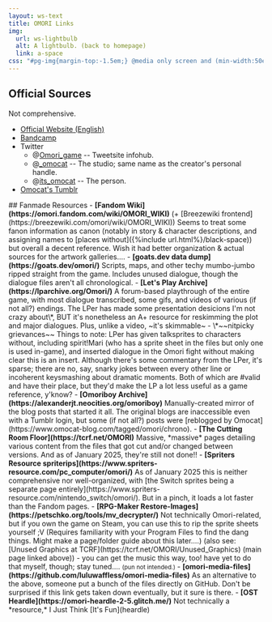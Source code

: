 ```yaml
---
layout: ws-text
title: OMORI Links
img:
  url: ws-lightbulb
  alt: A lightbulb. (back to homepage)
  link: a-space
css: "#pg-img{margin-top:-1.5em;} @media only screen and (min-width:50em){#pg-img{margin-bottom:-4em;}} .gif:hover,.gif:focus,.gif:active{background-image:url(assets/img/ws-lightbulb.gif);} .box p{margin:.5em 0} .box ul{margin:.5em 0 .5em 1em;} .box li>ul{margin-bottom:0;} main.box{padding-bottom:1em;} .para li>ul>li{font-size:.85em; margin-top:0; line-height:1.65;} small{font-size:.85em;}"
---
```

## Official Sources
Not comprehensive.
- [Official Website (English)](https://www.omori-game.com/en)
- [Bandcamp](https://omori.bandcamp.com/)
- Twitter
	- <span class="omo">@[Omori_game](https://twitter.com/OMORI_GAME/)</span> -- Tweetsite infohub.
	- @[_omocat](https://twitter.com/_OMOCAT) -- The studio; same name as the creator's personal handle.
	- @[its_omocat](https://twitter.com/its_omocat) -- The person.
- [Omocat's Tumblr](https://www.omocat-blog.com/)

<div class="para" markdown="1">
## Fanmade Resources
- <b>[Fandom Wiki](https://omori.fandom.com/wiki/OMORI_WIKI)</b> (+ [Breezewiki frontend](https://breezewiki.com/omori/wiki/OMORI_WIKI))  
Seems to treat some fanon information as canon (notably in story & character descriptions, and assigning names to [places without]({%include url.html%}/black-space)) but overall a decent reference. Wish it had better organization & actual sources for the artwork galleries....
- <b>[goats.dev data dump](https://goats.dev/omori/)</b>  
Scripts, maps, and other techy mumbo-jumbo ripped straight from the game. Includes unused dialogue, though the dialogue files aren't all chronological.
- <b>[Let's Play Archive](https://lparchive.org/Omori/)</b>  
A forum-based playthrough of the entire game, with most dialogue transcribed, some gifs, and videos of various (if not all?) endings. The LPer has made some presentation desicions I'm not crazy about\*, <em style="text-transform:uppercase;font-style:normal;">but</em> it's nonetheless an A+ resource for reskimming the plot and major dialogues. Plus, unlike a video, ~it's&nbsp;skimmable~
	- \*~~nitpicky grievances~~ Things to note: LPer has given talksprites to characters without, including spirit!Mari (who has a sprite sheet in the files but only one is used in-game), and inserted dialogue in the Omori fight without making clear this is an insert. Although there's some commentary from the LPer, it's sparse; there are no, say, snarky jokes between every other line or incoherent keysmashing about dramatic moments. Both of which are #valid and have their place, but they'd make the LP a lot less useful as a game reference, y'know? 
- <b>[Omoriboy Archive](https://alexanderjt.neocities.org/omoriboy)</b>  
Manually-created mirror of the blog posts that started it all. The original blogs are inaccessible even with a Tumblr login, but some (if not all?) posts were [reblogged by Omocat](https://www.omocat-blog.com/tagged/omori/chrono).
- <b>[The Cutting Room Floor](https://tcrf.net/OMORI)</b>  
Massive, *massive* pages detailing various content from the files that got cut and/or changed between versions. And as of January 2025, they're still not done!!
- <b>[Spriters Resource spriterips](https://www.spriters-resource.com/pc_computer/omori/)</b>  
As of January 2025 this is neither comprehensive nor well-organized, with [the Switch sprites being a separate page entirely](https://www.spriters-resource.com/nintendo_switch/omori/). But in a pinch, it loads a lot faster than the Fandom pages.
- <b>[RPG-Maker Restore-Images](https://petschko.org/tools/mv_decrypter/)</b>  
Not technically <span class="omo">Omori</span>-related, but if you own the game on Steam, you can use this to rip the sprite sheets yourself ;V (Requires familiarity with your Program Files to find the dang things. Might make a page/folder guide about this later....) (also see: [Unused Graphics at TCRF](https://tcrf.net/OMORI/Unused_Graphics) (main page linked above))
	- you can get the music this way, too! have yet to do that myself, though; stay tuned.... <small>(pun not intended.)</small>
- <b>[omori-media-files](https://github.com/luluwaffless/omori-media-files)</b>  
As an alternative to the above, someone put a bunch of the files directly on GitHub. Don't be surprised if this link gets taken down eventually, but it sure is there.
- <b>[OST Heardle](https://omori-heardle-2-5.glitch.me/)</b>  
Not technically a *resource,* I Just Think [It's Fun](heardle)
</div>